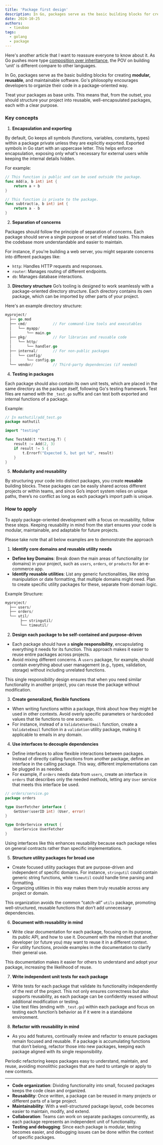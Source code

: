 ```yaml
---
title: 'Package first design'
description: In Go, packages serve as the basic building blocks for creating modular, reusable, and maintainable software.
date: 2024-10-25
authors:
  - tieubao
tags:
  - golang
  - package
---
```


Here's another article that I want to reassure everyone to know about it. As Go pushes more type [composition over inheritance](https://go.dev/doc/faq#Is_Go_an_object-oriented_language), the POV on building 'unit' is different compare to other languages.

In Go, packages serve as the basic building blocks for creating **modular, reusable**, and maintainable software. Go's philosophy encourages developers to organize their code in a package-oriented way.

Treat your packages as base units. This means that, from the outset, you should structure your project into reusable, well-encapsulated packages, each with a clear purpose.

### Key concepts

1. **Encapsulation and exporting**

By default, Go keeps all symbols (functions, variables, constants, types) within a package private unless they are explicitly exported. Exported symbols in Go start with an uppercase letter. This helps enforce encapsulation, exposing only what's necessary for external users while keeping the internal details hidden.

For example:

```go
// This function is public and can be used outside the package.
func Add(a, b int) int {
    return a + b
}

// This function is private to the package.
func subtract(a, b int) int {
    return a - b
}
```

2. **Separation of concerns**

Packages should follow the principle of separation of concerns. Each package should serve a single purpose or set of related tasks. This makes the codebase more understandable and easier to maintain.

For instance, if you're building a web server, you might separate concerns into different packages like:
- `http`: Handles HTTP requests and responses.
- `router`: Manages routing of different endpoints.
- `db`: Manages database interactions.

3. **Directory structure**
Go’s tooling is designed to work seamlessly with a package-oriented directory structure. Each directory contains its own package, which can be imported by other parts of your project.

Here's an example directory structure:

```go
myproject/
  ├── go.mod
  ├── cmd/            // For command-line tools and executables
  │   └── myapp/
  │       └── main.go
  ├── pkg/            // For libraries and reusable code
  │   └── http/
  │       └── handler.go
  ├── internal/       // For non-public packages
  │   └── config/
  │       └── config.go
  └── vendor/         // Third-party dependencies (if needed)
```

4. **Testing in packages**

Each package should also contain its own unit tests, which are placed in the same directory as the package itself, following Go's testing framework. Test files are named with the `_test.go` suffix and can test both exported and internal functions of a package.

Example:

```go
// In mathutil/add_test.go
package mathutil

import "testing"

func TestAdd(t *testing.T) {
    result := Add(2, 3)
    if result != 5 {
        t.Errorf("Expected 5, but got %d", result)
    }
}
```

5. **Modularity and reusability**

By structuring your code into distinct packages, you create **reusable** building blocks. These packages can be easily shared across different projects or within teams, and since Go’s import system relies on unique paths, there’s no conflict as long as each package’s import path is unique.

### How to apply

To apply package-oriented development with a focus on reusability, follow these steps. Keeping reusability in mind from the start ensures your code is modular, maintainable, and adaptable for future projects.

Please take note that all below examples are to demonstrate the approach

1. **Identify core domains and reusable utility needs**

- **Define key Domains**: Break down the main areas of functionality (or domains) in your project, such as `users`, `orders`, or `products` for an e-commerce app.
- **Identify reusable utilities**: List any generic functionalities, like string manipulation or date formatting, that multiple domains might need. Plan to create specific utility packages for these, separate from domain logic.

Example Structure:

```go
myproject/
  ├── users/
  ├── orders/
  └── util/
       ├── stringutil/
       └── timeutil/
```
2. **Design each package to be self-contained and purpose-driven**

- Each package should have a **single responsibility**, encapsulating everything it needs for its function. This approach makes it easier to reuse entire packages across projects.
- Avoid mixing different concerns. A `users` package, for example, should contain everything about user management (e.g., types, validation, storage) without including unrelated functions.

This single responsibility design ensures that when you need similar functionality in another project, you can reuse the package without modification.

3. **Create generalized, flexible functions**

- When writing functions within a package, think about how they might be used in other contexts. Avoid overly specific parameters or hardcoded values that tie functions to one scenario.
- For instance, instead of a `ValidateUserEmail` function, create a `ValidateEmail` function in a `validation` utility package, making it applicable to emails in any domain.

4. **Use interfaces to decouple dependencies**

- Define interfaces to allow flexible interactions between packages. Instead of directly calling functions from another package, define an interface in the calling package. This way, different implementations can be plugged in as needed.
- For example, if `orders` needs data from `users`, create an interface in `orders` that describes only the needed methods, letting any `User` service that meets this interface be used.

```go
// orders/service.go
package orders

type UserFetcher interface {
    GetUser(userID int) (User, error)
}

type OrderService struct {
    UserService UserFetcher
}
```

Using interfaces like this enhances reusability because each package relies on general contracts rather than specific implementations.

5. **Structure utility packages for broad use**

- Create focused utility packages that are purpose-driven and independent of specific domains. For instance, `stringutil` could contain generic string functions, while `timeutil` could handle time parsing and formatting.
- Organizing utilities in this way makes them truly reusable across any project or domain.

This organization avoids the common “catch-all” `utils` package, promoting well-structured, reusable functions that don’t add unnecessary dependencies.

6. **Document with reusability in mind**

- Write clear documentation for each package, focusing on its purpose, its public API, and how to use it. Document with the mindset that another developer (or future you) may want to reuse it in a different context.
- For utility functions, provide examples in the documentation to clarify their general use.

This documentation makes it easier for others to understand and adopt your package, increasing the likelihood of reuse.

7. **Write independent unit tests for each package**

- Write tests for each package that validate its functionality independently of the rest of the project. This not only ensures correctness but also supports reusability, as each package can be confidently reused without additional modification or testing.
- Use test files (ending with `_test.go`) within each package and focus on testing each function’s behavior as if it were in a standalone environment.

8. **Refactor with reusability in mind**

- As you add features, continually review and refactor to ensure packages remain focused and reusable. If a package is accumulating functions that don’t belong, refactor those into new packages, keeping each package aligned with its single responsibility.

Periodic refactoring keeps packages easy to understand, maintain, and reuse, avoiding monolithic packages that are hard to untangle or apply to new contexts.

----

- **Code organization**: Dividing functionality into small, focused packages keeps the code clean and organized.
- **Reusability**: Once written, a package can be reused in many projects or different parts of a large project.
- **Maintainability**: With a well-structured package layout, code becomes easier to maintain, modify, and extend.
- **Collaboration**: Teams can work on separate packages concurrently, as each package represents an independent unit of functionality.
- **Testing and debugging**: Since each package is modular, testing becomes easier, and debugging issues can be done within the context of specific packages.
